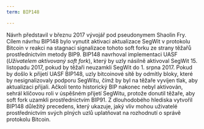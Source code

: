 ```yaml
---
term: BIP148

---
```

Návrh představil v březnu 2017 vývojář pod pseudonymem Shaolin Fry. Cílem návrhu BIP148 bylo vynutit aktivaci aktualizace SegWit v protokolu Bitcoin v reakci na stagnaci signalizace tohoto soft forku ze strany těžařů prostřednictvím metody BIP9. BIP148 navrhoval implementaci UASF (*Uživatelem aktivovaný soft fork*), který by uzly násilně aktivoval SegWit 15. listopadu 2017, pokud by těžaři neuzamkli SegWit do 1. srpna 2017. Pokud by došlo k přijetí UASF BIP148, uzly bitcoinové sítě by odmítly bloky, které by nesignalizovaly podporu SegWitu, čímž by byl na těžaře vyvíjen tlak, aby aktualizaci přijali. Ačkoli tento historický BIP nakonec nebyl aktivován, sehrál klíčovou roli v úspěšném přijetí SegWitu, protože donutil těžaře, aby soft fork uzamkli prostřednictvím BIP91. Z dlouhodobého hlediska vytvořil BIP148 důležitý precedens, který ukazuje, jaký vliv mohou uživatelé prostřednictvím svých plných uzlů uplatňovat na rozhodnutí o správě protokolu Bitcoin.
